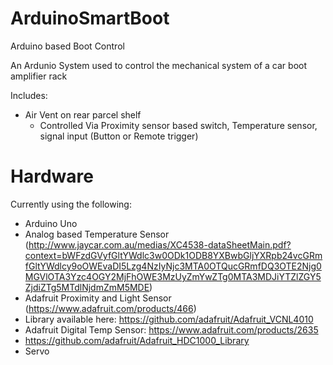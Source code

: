 # ArduinoSmartBoot
Arduino based Boot Control

An Ardunio System used to control the mechanical system of a car boot amplifier rack

Includes: 
* Air Vent on rear parcel shelf 
  * Controlled Via Proximity sensor based switch, Temperature sensor, signal input (Button or Remote trigger) 

# Hardware
Currently using the following: 
* Arduino Uno 
* Analog based Temperature Sensor (http://www.jaycar.com.au/medias/XC4538-dataSheetMain.pdf?context=bWFzdGVyfGltYWdlc3w0ODk1ODB8YXBwbGljYXRpb24vcGRmfGltYWdlcy9oOWEvaDI5Lzg4NzIyNjc3MTA0OTQucGRmfDQ3OTE2Njg0MGVlOTA3Yzc4OGY2MjFhOWE3MzUyZmYwZTg0MTA3MDJiYTZlZGY5ZjdiZTg5MTdlNjdmZmM5MDE)
* Adafruit Proximity and Light Sensor (https://www.adafruit.com/products/466) 
 * Library available here: https://github.com/adafruit/Adafruit_VCNL4010
* Adafruit Digital Temp Sensor: https://www.adafruit.com/products/2635 
 * https://github.com/adafruit/Adafruit_HDC1000_Library
* Servo 
